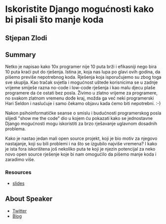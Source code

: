 # Iskoristite Django mogućnosti kako bi pisali što manje koda

## Stjepan Zlodi

## Summary

Netko je napisao kako 10x programer nije 10 puta brži i efikasniji nego bira 10 puta kraći put do rješenja. Istina je, koja nas lupa po glavi ovih godina, da pišemo previše nepotrebnog koda. Rješenja koja isporučujemo su zbog toga sve skuplja. Kao tračak svjetla i mogućnost uštede korisnicima se u zadnje vrijeme smiješe razna no-code i low-code rješenja i kao malu djecu plaše programere da će ostati bez posla. Živimo u zlatno vrijeme za programere, no svakom zlatnom vremenu dođe kraj, možda ga već neki programerski Hari Seldon i naslućuje i samo čekamo objavu kada ćemo biti nepotrebni. :-)

Nakon psihoinformatičke seanse o smislu i budućnosti programerskog posla slijedi "show me the code" dio u kojem ću pokazati kako se jednostavne Django mogućnosti mogu iskoristiti za brzo rješavanje uglavnom dosadnih problema.

Kako je nastao jedan mali open source projekt, koji je bio motiv za njegovo nastajanje, koji su bili problemi i na što se izgubilo najviše vremena? I kako je ista fora iskorištena još nekoliko puta te koji je njezin potencijal za neko novo open source rješenje koje bi nam omogućilo da pišemo manje koda i zaradimo više.

### Resources

- [slides](https://www.slideshare.net/Ylodi/manje-je-vie)

## About Speaker

- [Twitter](https://twitter.com/ylodi)
- [Blog](https://wolfwoodscrowd.info/)

